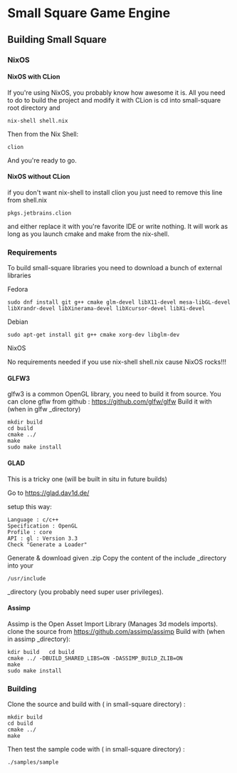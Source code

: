 # Small Square Game Engine
## Building Small Square
### NixOS
#### NixOS with CLion
If you're using NixOS, you probably know how awesome it is. 
All you need to do to build the project and modify it with CLion is cd into small-square root directory and 

	nix-shell shell.nix

Then from the Nix Shell:

	clion

And you're ready to go.

#### NixOS without CLion
if you don't want nix-shell to install clion you just need to remove this line from shell.nix

	pkgs.jetbrains.clion

and either replace it with you're favorite IDE or write nothing.
It will work as long as you launch cmake and make from the nix-shell.

### Requirements
To build small-square libraries you need to download a bunch of external libraries

Fedora
    
    sudo dnf install git g++ cmake glm-devel libX11-devel mesa-libGL-devel libXrandr-devel libXinerama-devel libXcursor-devel libXi-devel
Debian
    
    sudo apt-get install git g++ cmake xorg-dev libglm-dev 

NixOS

No requirements needed if you use nix-shell shell.nix cause NixOS rocks!!!

#### GLFW3
glfw3 is a common OpenGL library, you need to build it from source. 
You can clone gflw from github : https://github.com/glfw/glfw 
Build it with (when in glfw _directory)
        
    mkdir build
    cd build 
    cmake ../
    make 
    sudo make install

#### GLAD
This is a tricky one (will be built in situ in future builds)

Go to https://glad.dav1d.de/

setup this way:

    Language : c/c++
    Specification : OpenGL
    Profile : core
    API : gl : Version 3.3
    Check "Generate a Loader"

Generate & download given .zip
Copy the content of the include _directory into your 

    /usr/include 

_directory (you probably need super user privileges).

#### Assimp
Assimp is the Open Asset Import Library (Manages 3d models imports).
clone the source from https://github.com/assimp/assimp
Build with (when in assimp _directory):

    kdir build   cd build
    cmake ../ -DBUILD_SHARED_LIBS=ON -DASSIMP_BUILD_ZLIB=ON
    make 
    sudo make install

### Building
Clone the source and build with ( in small-square directory) :

    mkdir build
    cd build 
    cmake ../
    make

Then test the sample code with ( in small-square directory) : 

    ./samples/sample


